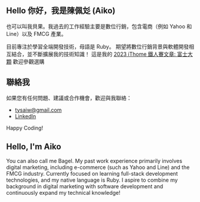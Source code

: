 ## Hello 你好，我是陳佩彣 (Aiko) 

也可以叫我貝果。我過去的工作經驗主要是數位行銷，包含電商（例如 Yahoo 和 Line）以及 FMCG 產業。

目前專注於學習全端開發技術，母語是 Ruby。
期望將數位行銷背景與軟體開發相互結合，並不斷擴展我的技術知識！
這是我的 [2023 iThome 鐵人賽文章: 富士大顆](https://ithelp.ithome.com.tw/users/20161806/ironman/6520)
歡迎參觀選購

## 聯絡我

如果您有任何問題、建議或合作機會，歡迎與我聯絡：

- [tysaiw@gmail.com](mailto:tysaiw@gmail.com)
- [LinkedIn](https://www.linkedin.com/in/%E4%BD%A9%E5%BD%A3-%E9%99%B3-4b420489/)

Happy Coding!

## Hello, I'm Aiko
You can also call me Bagel. My past work experience primarily involves digital marketing, including e-commerce (such as Yahoo and Line) and the FMCG industry.
Currently focused on learning full-stack development technologies, and my native language is Ruby. I aspire to combine my background in digital marketing with software development and continuously expand my technical knowledge!
